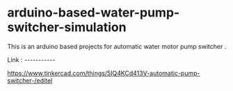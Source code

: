 # arduino-based-water-pump-switcher-simulation
This is an arduino based projects for automatic water motor pump switcher .


Link : -----------

https://www.tinkercad.com/things/5IQ4KCd413V-automatic-pump-switcher-/editel

